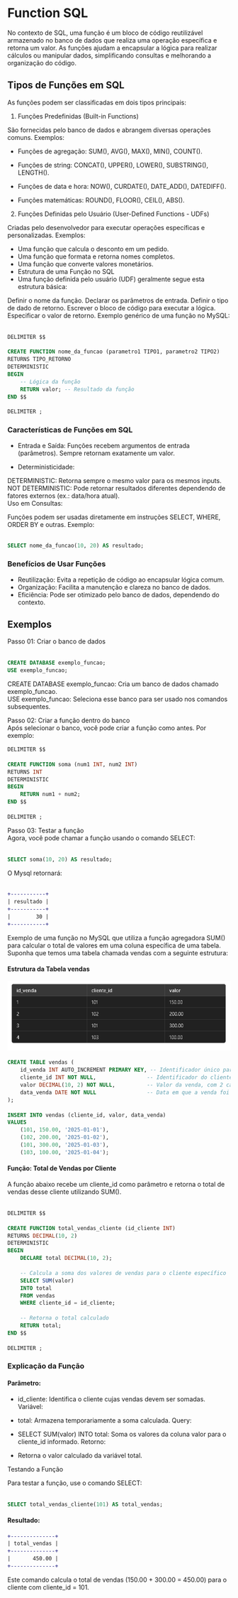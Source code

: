 # Function SQL

No contexto de SQL, uma função é um bloco de código reutilizável armazenado no banco de dados que realiza uma operação específica e retorna um valor. As funções ajudam a encapsular a lógica para realizar cálculos ou manipular dados, simplificando consultas e melhorando a organização do código.

## Tipos de Funções em SQL

As funções podem ser classificadas em dois tipos principais:

1. Funções Predefinidas (Built-in Functions)

São fornecidas pelo banco de dados e abrangem diversas operações comuns. Exemplos:

- Funções de agregação:
SUM(), AVG(), MAX(), MIN(), COUNT().

- Funções de string:
CONCAT(), UPPER(), LOWER(), SUBSTRING(), LENGTH().

- Funções de data e hora:
NOW(), CURDATE(), DATE_ADD(), DATEDIFF().

- Funções matemáticas:
ROUND(), FLOOR(), CEIL(), ABS().

2. Funções Definidas pelo Usuário (User-Defined Functions - UDFs)

Criadas pelo desenvolvedor para executar operações específicas e personalizadas. Exemplos:

- Uma função que calcula o desconto em um pedido.
- Uma função que formata e retorna nomes completos.
- Uma função que converte valores monetários.
- Estrutura de uma Função no SQL
- Uma função definida pelo usuário (UDF) geralmente segue esta estrutura básica:

Definir o nome da função.
Declarar os parâmetros de entrada.
Definir o tipo de dado de retorno.
Escrever o bloco de código para executar a lógica.
Especificar o valor de retorno.
Exemplo genérico de uma função no MySQL:

````sql

DELIMITER $$

CREATE FUNCTION nome_da_funcao (parametro1 TIPO1, parametro2 TIPO2)
RETURNS TIPO_RETORNO
DETERMINISTIC
BEGIN
    -- Lógica da função
    RETURN valor; -- Resultado da função
END $$

DELIMITER ;

````

### Características de Funções em SQL

- Entrada e Saída: Funções recebem argumentos de entrada (parâmetros). Sempre retornam exatamente um valor.

- Deterministicidade:

DETERMINISTIC: Retorna sempre o mesmo valor para os mesmos inputs.<br>
NOT DETERMINISTIC: Pode retornar resultados diferentes dependendo de fatores externos (ex.: data/hora atual).<br>
Uso em Consultas:

Funções podem ser usadas diretamente em instruções SELECT, WHERE, ORDER BY e outras.
Exemplo:

````sql

SELECT nome_da_funcao(10, 20) AS resultado;

````

### Benefícios de Usar Funções

- Reutilização: Evita a repetição de código ao encapsular lógica comum.
- Organização: Facilita a manutenção e clareza no banco de dados.
- Eficiência: Pode ser otimizado pelo banco de dados, dependendo do contexto.

## Exemplos

Passo 01: Criar o banco de dados

````sql

CREATE DATABASE exemplo_funcao;
USE exemplo_funcao;

````

CREATE DATABASE exemplo_funcao: Cria um banco de dados chamado exemplo_funcao.<br>
USE exemplo_funcao: Seleciona esse banco para ser usado nos comandos subsequentes.

Passo 02: Criar a função dentro do banco <br>
Após selecionar o banco, você pode criar a função como antes. Por exemplo:

````sql
DELIMITER $$

CREATE FUNCTION soma (num1 INT, num2 INT)
RETURNS INT
DETERMINISTIC
BEGIN
    RETURN num1 + num2;
END $$

DELIMITER ;

````

Passo 03: Testar a função<br>
Agora, você pode chamar a função usando o comando SELECT:

````sql

SELECT soma(10, 20) AS resultado;

````

O Mysql retornará:


````diff

+-----------+
| resultado |
+-----------+
|        30 |
+-----------+

````

Exemplo de uma função no MySQL que utiliza a função agregadora SUM() para calcular o total de valores em uma coluna específica de uma tabela. Suponha que temos uma tabela chamada vendas com a seguinte estrutura:

#### Estrutura da Tabela vendas

![Tabela vendas](assets/function%20png.png)

````sql
CREATE TABLE vendas (
    id_venda INT AUTO_INCREMENT PRIMARY KEY, -- Identificador único para cada venda
    cliente_id INT NOT NULL,                -- Identificador do cliente (relacionamento)
    valor DECIMAL(10, 2) NOT NULL,          -- Valor da venda, com 2 casas decimais
    data_venda DATE NOT NULL                -- Data em que a venda foi realizada
);

INSERT INTO vendas (cliente_id, valor, data_venda)
VALUES
    (101, 150.00, '2025-01-01'),
    (102, 200.00, '2025-01-02'),
    (101, 300.00, '2025-01-03'),
    (103, 100.00, '2025-01-04');

````
#### Função: Total de Vendas por Cliente

A função abaixo recebe um cliente_id como parâmetro e retorna o total de vendas desse cliente utilizando SUM().

````sql

DELIMITER $$

CREATE FUNCTION total_vendas_cliente (id_cliente INT)
RETURNS DECIMAL(10, 2)
DETERMINISTIC
BEGIN
    DECLARE total DECIMAL(10, 2);

    -- Calcula a soma dos valores de vendas para o cliente específico
    SELECT SUM(valor) 
    INTO total
    FROM vendas
    WHERE cliente_id = id_cliente;

    -- Retorna o total calculado
    RETURN total;
END $$

DELIMITER ;

````

### Explicação da Função

#### Parâmetro:

- id_cliente: Identifica o cliente cujas vendas devem ser somadas.
Variável:

- total: Armazena temporariamente a soma calculada.
Query:

- SELECT SUM(valor) INTO total: Soma os valores da coluna valor para o cliente_id informado.
Retorno:

- Retorna o valor calculado da variável total.

Testando a Função

Para testar a função, use o comando SELECT:

````sql

SELECT total_vendas_cliente(101) AS total_vendas;

````
#### Resultado:

````diff
+--------------+
| total_vendas |
+--------------+
|       450.00 |
+--------------+
````
Este comando calcula o total de vendas (150.00 + 300.00 = 450.00) para o cliente com cliente_id = 101.
